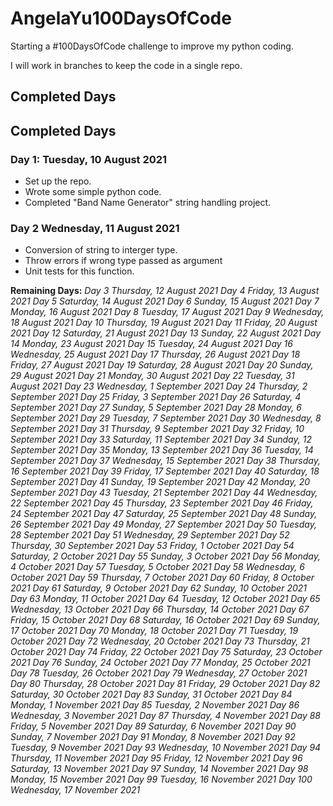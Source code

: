 # AngelaYu100DaysOfCode
Starting a #100DaysOfCode challenge to improve my python coding.

I will work in branches to keep the code in a single repo.


<h2>Completed Days</h2>
<h2>Completed Days</h2>
<h3>Day 1: Tuesday, 10 August 2021</h3>
<ul>
<li>Set up the repo.</li>
<li>Wrote some simple python code.</li>
<li>Completed "Band Name Generator" string handling project.</li>
</ul>

<h3>Day 2	Wednesday, 11 August 2021</h3>
<ul>
<li>Conversion of string to interger type.</li>
<li>Throw errors if wrong type passed as argument</li>
<li>Unit tests for this function.</li>
</ul>

<strong>Remaining Days:</strong>
<em>
Day 3	Thursday, 12 August 2021
Day 4	Friday, 13 August 2021
Day 5	Saturday, 14 August 2021
Day 6	Sunday, 15 August 2021
Day 7	Monday, 16 August 2021
Day 8	Tuesday, 17 August 2021
Day 9	Wednesday, 18 August 2021
Day 10	Thursday, 19 August 2021
Day 11	Friday, 20 August 2021
Day 12	Saturday, 21 August 2021
Day 13	Sunday, 22 August 2021
Day 14	Monday, 23 August 2021
Day 15	Tuesday, 24 August 2021
Day 16	Wednesday, 25 August 2021
Day 17	Thursday, 26 August 2021
Day 18	Friday, 27 August 2021
Day 19	Saturday, 28 August 2021
Day 20	Sunday, 29 August 2021
Day 21	Monday, 30 August 2021
Day 22	Tuesday, 31 August 2021
Day 23	Wednesday, 1 September 2021
Day 24	Thursday, 2 September 2021
Day 25	Friday, 3 September 2021
Day 26	Saturday, 4 September 2021
Day 27	Sunday, 5 September 2021
Day 28	Monday, 6 September 2021
Day 29	Tuesday, 7 September 2021
Day 30	Wednesday, 8 September 2021
Day 31	Thursday, 9 September 2021
Day 32	Friday, 10 September 2021
Day 33	Saturday, 11 September 2021
Day 34	Sunday, 12 September 2021
Day 35	Monday, 13 September 2021
Day 36	Tuesday, 14 September 2021
Day 37	Wednesday, 15 September 2021
Day 38	Thursday, 16 September 2021
Day 39	Friday, 17 September 2021
Day 40	Saturday, 18 September 2021
Day 41	Sunday, 19 September 2021
Day 42	Monday, 20 September 2021
Day 43	Tuesday, 21 September 2021
Day 44	Wednesday, 22 September 2021
Day 45	Thursday, 23 September 2021
Day 46	Friday, 24 September 2021
Day 47	Saturday, 25 September 2021
Day 48	Sunday, 26 September 2021
Day 49	Monday, 27 September 2021
Day 50	Tuesday, 28 September 2021
Day 51	Wednesday, 29 September 2021
Day 52	Thursday, 30 September 2021
Day 53	Friday, 1 October 2021
Day 54	Saturday, 2 October 2021
Day 55	Sunday, 3 October 2021
Day 56	Monday, 4 October 2021
Day 57	Tuesday, 5 October 2021
Day 58	Wednesday, 6 October 2021
Day 59	Thursday, 7 October 2021
Day 60	Friday, 8 October 2021
Day 61	Saturday, 9 October 2021
Day 62	Sunday, 10 October 2021
Day 63	Monday, 11 October 2021
Day 64	Tuesday, 12 October 2021
Day 65	Wednesday, 13 October 2021
Day 66	Thursday, 14 October 2021
Day 67	Friday, 15 October 2021
Day 68	Saturday, 16 October 2021
Day 69	Sunday, 17 October 2021
Day 70	Monday, 18 October 2021
Day 71	Tuesday, 19 October 2021
Day 72	Wednesday, 20 October 2021
Day 73	Thursday, 21 October 2021
Day 74	Friday, 22 October 2021
Day 75	Saturday, 23 October 2021
Day 76	Sunday, 24 October 2021
Day 77	Monday, 25 October 2021
Day 78	Tuesday, 26 October 2021
Day 79	Wednesday, 27 October 2021
Day 80	Thursday, 28 October 2021
Day 81	Friday, 29 October 2021
Day 82	Saturday, 30 October 2021
Day 83	Sunday, 31 October 2021
Day 84	Monday, 1 November 2021
Day 85	Tuesday, 2 November 2021
Day 86	Wednesday, 3 November 2021
Day 87	Thursday, 4 November 2021
Day 88	Friday, 5 November 2021
Day 89	Saturday, 6 November 2021
Day 90	Sunday, 7 November 2021
Day 91	Monday, 8 November 2021
Day 92	Tuesday, 9 November 2021
Day 93	Wednesday, 10 November 2021
Day 94	Thursday, 11 November 2021
Day 95	Friday, 12 November 2021
Day 96	Saturday, 13 November 2021
Day 97	Sunday, 14 November 2021
Day 98	Monday, 15 November 2021
Day 99	Tuesday, 16 November 2021
Day 100	Wednesday, 17 November 2021
</em>